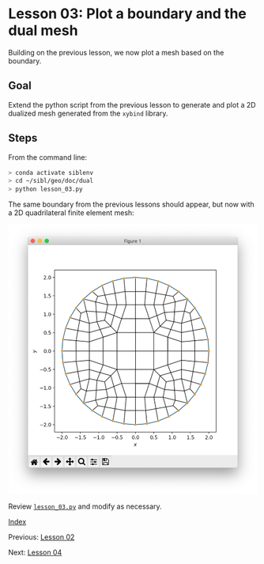 # Lesson 03: Plot a boundary and the dual mesh

Building on the previous lesson, we now plot a mesh based on the boundary.

## Goal

Extend the python script from the previous lesson to generate and plot a 2D dualized mesh generated from the `xybind` library.

## Steps

From the command line:

```bash
> conda activate siblenv
> cd ~/sibl/geo/doc/dual
> python lesson_03.py
```

The same boundary from the previous lessons should appear, but now with a 2D quadrilateral finite element mesh:

![circle_boundary_mesh](fig/circle_boundary_mesh.png)

Review [`lesson_03.py`](lesson_03.py) and modify as necessary.

[Index](README.md)

Previous: [Lesson 02](lesson_02.md)

Next: [Lesson 04](lesson_04.md)
